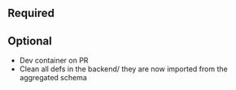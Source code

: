 ## Required

## Optional 
- Dev container on PR
- Clean all defs in the backend/ they are now imported from the aggregated schema